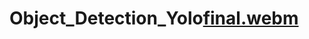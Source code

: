# Object_Detection_Yolo[final.webm](https://github.com/Nirob-0812/Object_Detection_Yolo/assets/75689692/58c4d28a-a54b-4006-8487-a12378acdf97)
